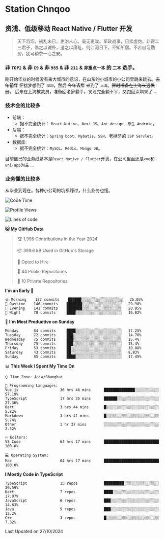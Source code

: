 # Station Chnqoo

## 资浅、低级移动 React Native / Flutter 开发

> 天下滔滔，祸乱未已。吏治人心，毫无更改。军政战事，日崇虚伪。非得二三君子，倡之以诚朴，道之以廉耻。则江河日下，不知所届。不若自习勤劳，犹可稍求一心之安。

### 非 `TOP2` & 非 `C9` & 非 `985` & 非 `211` & `非重点一本` 的 `二本` 选手。

刚开始毕业的时候没有来大城市的意识，在山东的小城市的小公司里跳来跳去。~~去年~~**前年** 怀揣梦想到了 `深圳`，然后 ~~今年~~**去年** 来到了 `上海`。~~暂时准备在上海长远发展~~。
后来在上海被裁员，准备回老家躺平，发现完全躺不平，又跑回深圳来了 ...

### 技术会的比较多

- 前端：
  - 据不完全统计： `React Native`、`Next JS`、`Ant design`、`原生 Android`。
- 后端：
  - 据不完全统计：`Spring boot`、`Mybatis`、`SSH`、老掉牙的 `JSP Servlet`。
- 数据库:
  - 据不完全统计：`MySQL`、`Redis`、`Mongo DB`。

目前自己的业务线基本是`React Native / Flutter`开发，在公司里面还是`vue`和`uni-app`为主 ...

### 业务懂的比较多

从毕业到现在，各种小公司的坑都踩过，什么业务也懂。

<!--START_SECTION:waka-->
![Code Time](http://img.shields.io/badge/Code%20Time-6%2C339%20hrs%2014%20mins-blue)

![Profile Views](http://img.shields.io/badge/Profile%20Views-0-blue)

![Lines of code](https://img.shields.io/badge/From%20Hello%20World%20I%27ve%20Written-471%20Thousand%20lines%20of%20code-blue)

**🐱 My GitHub Data** 

> 🏆 1,995 Contributions in the Year 2024
 > 
> 📦 399.6 kB Used in GitHub's Storage 
 > 
> 💼 Opted to Hire
 > 
> 📜 44 Public Repositories 
 > 
> 🔑 10 Private Repositories  
 > 
**I'm an Early 🐤** 

```text
🌞 Morning    122 commits    ██████░░░░░░░░░░░░░░░░░░░   25.05% 
🌆 Daytime    146 commits    ███████░░░░░░░░░░░░░░░░░░   29.98% 
🌃 Evening    141 commits    ███████░░░░░░░░░░░░░░░░░░   28.95% 
🌙 Night      78 commits     ████░░░░░░░░░░░░░░░░░░░░░   16.02%

```
📅 **I'm Most Productive on Sunday** 

```text
Monday       84 commits     ████░░░░░░░░░░░░░░░░░░░░░   17.25% 
Tuesday      72 commits     ███░░░░░░░░░░░░░░░░░░░░░░   14.78% 
Wednesday    75 commits     ███░░░░░░░░░░░░░░░░░░░░░░   15.4% 
Thursday     75 commits     ███░░░░░░░░░░░░░░░░░░░░░░   15.4% 
Friday       53 commits     ██░░░░░░░░░░░░░░░░░░░░░░░   10.88% 
Saturday     43 commits     ██░░░░░░░░░░░░░░░░░░░░░░░   8.83% 
Sunday       85 commits     ████░░░░░░░░░░░░░░░░░░░░░   17.45%

```


📊 **This Week I Spent My Time On** 

```text
⌚︎ Time Zone: Asia/Shanghai

💬 Programming Languages: 
Vue.js                   36 hrs 46 mins      ██████████████░░░░░░░░░░░   57.19% 
TypeScript               17 hrs 35 mins      ██████░░░░░░░░░░░░░░░░░░░   27.36% 
Dart                     3 hrs 44 mins       █░░░░░░░░░░░░░░░░░░░░░░░░   5.82% 
Markdown                 3 hrs 41 mins       █░░░░░░░░░░░░░░░░░░░░░░░░   5.74% 
Other                    1 hr 37 mins        ░░░░░░░░░░░░░░░░░░░░░░░░░   2.52%

🔥 Editors: 
VS Code                  64 hrs 17 mins      █████████████████████████   100.0%

💻 Operating System: 
Mac                      64 hrs 17 mins      █████████████████████████   100.0%

```

**I Mostly Code in TypeScript** 

```text
TypeScript               15 repos            █████████░░░░░░░░░░░░░░░░   36.59% 
Dart                     7 repos             ████░░░░░░░░░░░░░░░░░░░░░   17.07% 
JavaScript               6 repos             ███░░░░░░░░░░░░░░░░░░░░░░   14.63% 
Java                     5 repos             ███░░░░░░░░░░░░░░░░░░░░░░   12.2% 
C++                      3 repos             █░░░░░░░░░░░░░░░░░░░░░░░░   7.32%

```



 Last Updated on 27/10/2024
<!--END_SECTION:waka-->

<!---
ChenqiaoStation/ChenqiaoStation is a ✨ special ✨ repository because its `README.md` (this file) appears on your GitHub profile.
You can click the Preview link to take a look at your changes.
--->
